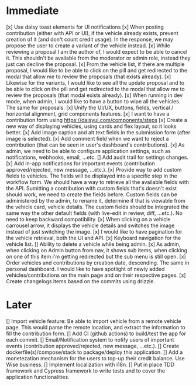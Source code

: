 # Immediate
[x] Use daisy toast elements for UI notifications
[x] When posting contribution (either with API or UI), if the vehicle already exists, prevent creation of it (and don't count credit usage). In the response, we may propose the user to create a variant of the vehicle instead.
[x] While reviewing a proposal I am the author of, I would expect to be able to cancel it. This shouldn't be available from the moderator or admin role, instead they just can decline the proposal.
[x] From the vehicle list, if there are multiple proposal, I would like to be able to click on the pill and get redirected to the modal that allow me to review the proposals (that exists already).
[x] Likewise for the variants, I would like to see all the update proposal and to be able to click on the pill and get redirected to the modal that allow me to review the proposals (that modal exists already).
[x] When running in dev mode, when admin, I would like to have a button to wipe all the vehicles. The same for proposals.
[x] Unify the UI/UX, buttons, fields, vertical / horizontal alignment, grid components features.
[x] I want to have a contribution form using https://daisyui.com/components/steps
[x] Create a new way of displaying vehicles, using cards and flex layout, so it looks better.
[x] Add image caption and alt text fields in the submission form (after image is selected).
[x] Add comment field when we want to reject a contribution (that can be seen in user's dashboard's contributions).
[x] As admin, we need to be able to configure application settings, such as notifications, webhooks, email, ...etc.
[] Add audit trail for settings changes.
[x] Add in-app notifications for important events (contribution approved/rejected, new message, ...etc.).
[x] Provide way to add custom fields to vehicles. The fields will be displayed into a specific step in the workflow form. We should have a way to retrieve all the available fields with the API. Sumitting a contribution with custom fields that's doesn't exist should work, we need to create the fields before. Custom fields can be administered by the admin, to rename it, determine if that is viewable from the vehicle card, vehicle details. The custom fields should be integrated the same way the other default fields (with live-edit in review, diff, ...etc.).
No need to keep backward compatibility.
[x] When clicking on a vehicle carrousel arrow, it displays the vehicle details and switches the image instead of just switching the image.
[x] I would like to have pagination for the vehicle retrieval, both the UI and API.
[x] Keyboard navigation for the vehicle list.
[] Ability to delete a vehicle while being admin.
[x] As admin, when clicking on Admin button from nav, it shows sub items, when clicking on one of this item i'm getting redirected but the sub menu is still open.
[x] Order vehicles and contributions by creation date, descending. The same in personal dashboard. I would like to have spotlight of newly added vehicles/contributions on the main page and on their respective pages.
[x] Create changelogs items based on the commits using drizzle.

# Later
[] Import vehicle feature: Be able to import vehicle from a remote vehicle page. This would parse the remote location, and extract the information to fill the contribution form.
[] Add CI (github actions) to build/test the app for each commit.
[] Email/Notification system to notify users of important events (contribution approved/rejected, new message, ...etc.).
[] Create dockerfile(s)/compose/stack to package/deploy this application.
[] Add a monetezation mechanism for the users to top-up their credit balance. Use Wise business.
[] Implement localization with i18n.
[] Put in place TDD framework and Cypress framework to write tests and to cover the application functionalities.